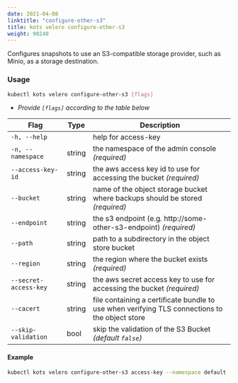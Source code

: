 ```yaml
---
date: 2021-04-08
linktitle: "configure-other-s3"
title: kots velero configure-other-s3
weight: 90240
---
```


Configures snapshots to use an S3-compatible storage provider, such as Minio, as a storage destination. 

### Usage

```bash
kubectl kots velero configure-other-s3 [flags]
```

- _Provide `[flags]` according to the table below_

| Flag                   | Type   | Description                                                                                    |
|------------------------|--------|------------------------------------------------------------------------------------------------|
| `-h, --help`           |        | help for access-key                                                                            |
| `-n, --namespace`      | string | the namespace of the admin console _(required)_                                                |
| `--access-key-id`      | string | the aws access key id to use for accessing the bucket _(required)_                             |
| `--bucket`             | string | name of the object storage bucket where backups should be stored _(required)_                  |
| `--endpoint`           | string | the s3 endpoint (e.g. http://some-other-s3-endpoint) _(required)_                              |
| `--path `              | string | path to a subdirectory in the object store bucket                                              |
| `--region `            | string | the region where the bucket exists _(required)_                                                |
| `--secret-access-key ` | string | the aws secret access key to use for accessing the bucket _(required)_                         |
| `--cacert `            | string | file containing a certificate bundle to use when verifying TLS connections to the object store |
| `--skip-validation`    | bool   | skip the validation of the S3 Bucket _(default `false`)_                                       |

#### Example

```bash
kubectl kots velero configure-other-s3 access-key --namespace default --endpoint http://minio --region us-east-1 --bucket kots-snaps --access-key-id XXXXXXXJTJB7M2XZUV7D --secret-access-key <secret access key here>
```
